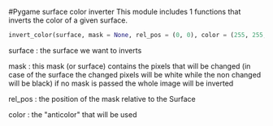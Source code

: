#Pygame surface color inverter
This module includes 1 functions that inverts the color of a given surface.

```python
invert_color(surface, mask = None, rel_pos = (0, 0), color = (255, 255, 255)) -> pygame.Surface
```
surface : the surface we want to inverts

mask : this mask (or surface) contains the pixels that will be changed (in case of the surface the changed pixels will be white while the non changed will be black) if no mask is passed the whole image will be inverted

rel_pos : the position of the mask relative to the Surface

color : the "anticolor" that will be used
